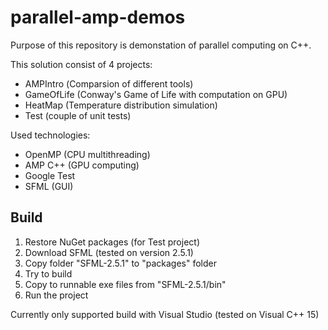 # parallel-amp-demos

Purpose of this repository is demonstation of parallel computing on C++.

This solution consist of 4 projects:
 - AMPIntro (Сomparsion of different tools)
 - GameOfLife (Conway's Game of Life with computation on GPU)
 - HeatMap (Temperature distribution simulation)
 - Test (couple of unit tests)

Used technologies:
 - OpenMP (CPU multithreading)
 - AMP C++ (GPU computing)
 - Google Test
 - SFML (GUI)


## Build
1. Restore NuGet packages (for Test project)
2. Download SFML (tested on version 2.5.1)
3. Copy folder "SFML-2.5.1" to "packages" folder
4. Try to build
5. Copy to runnable exe files from "SFML-2.5.1/bin"
6. Run the project

Currently only supported build with Visual Studio (tested on Visual C++ 15)
